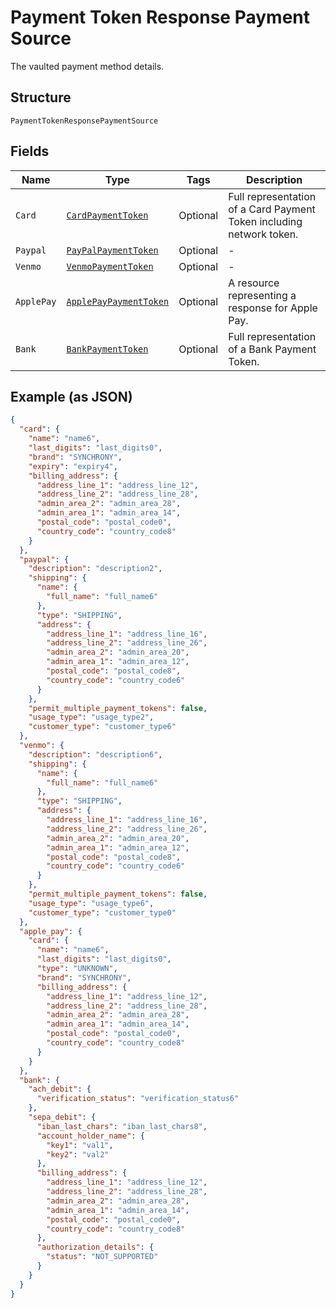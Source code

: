 
# Payment Token Response Payment Source

The vaulted payment method details.

## Structure

`PaymentTokenResponsePaymentSource`

## Fields

| Name | Type | Tags | Description |
|  --- | --- | --- | --- |
| `Card` | [`CardPaymentToken`](../../doc/models/card-payment-token.md) | Optional | Full representation of a Card Payment Token including network token. |
| `Paypal` | [`PayPalPaymentToken`](../../doc/models/pay-pal-payment-token.md) | Optional | - |
| `Venmo` | [`VenmoPaymentToken`](../../doc/models/venmo-payment-token.md) | Optional | - |
| `ApplePay` | [`ApplePayPaymentToken`](../../doc/models/apple-pay-payment-token.md) | Optional | A resource representing a response for Apple Pay. |
| `Bank` | [`BankPaymentToken`](../../doc/models/bank-payment-token.md) | Optional | Full representation of a Bank Payment Token. |

## Example (as JSON)

```json
{
  "card": {
    "name": "name6",
    "last_digits": "last_digits0",
    "brand": "SYNCHRONY",
    "expiry": "expiry4",
    "billing_address": {
      "address_line_1": "address_line_12",
      "address_line_2": "address_line_28",
      "admin_area_2": "admin_area_28",
      "admin_area_1": "admin_area_14",
      "postal_code": "postal_code0",
      "country_code": "country_code8"
    }
  },
  "paypal": {
    "description": "description2",
    "shipping": {
      "name": {
        "full_name": "full_name6"
      },
      "type": "SHIPPING",
      "address": {
        "address_line_1": "address_line_16",
        "address_line_2": "address_line_26",
        "admin_area_2": "admin_area_20",
        "admin_area_1": "admin_area_12",
        "postal_code": "postal_code8",
        "country_code": "country_code6"
      }
    },
    "permit_multiple_payment_tokens": false,
    "usage_type": "usage_type2",
    "customer_type": "customer_type6"
  },
  "venmo": {
    "description": "description6",
    "shipping": {
      "name": {
        "full_name": "full_name6"
      },
      "type": "SHIPPING",
      "address": {
        "address_line_1": "address_line_16",
        "address_line_2": "address_line_26",
        "admin_area_2": "admin_area_20",
        "admin_area_1": "admin_area_12",
        "postal_code": "postal_code8",
        "country_code": "country_code6"
      }
    },
    "permit_multiple_payment_tokens": false,
    "usage_type": "usage_type6",
    "customer_type": "customer_type0"
  },
  "apple_pay": {
    "card": {
      "name": "name6",
      "last_digits": "last_digits0",
      "type": "UNKNOWN",
      "brand": "SYNCHRONY",
      "billing_address": {
        "address_line_1": "address_line_12",
        "address_line_2": "address_line_28",
        "admin_area_2": "admin_area_28",
        "admin_area_1": "admin_area_14",
        "postal_code": "postal_code0",
        "country_code": "country_code8"
      }
    }
  },
  "bank": {
    "ach_debit": {
      "verification_status": "verification_status6"
    },
    "sepa_debit": {
      "iban_last_chars": "iban_last_chars8",
      "account_holder_name": {
        "key1": "val1",
        "key2": "val2"
      },
      "billing_address": {
        "address_line_1": "address_line_12",
        "address_line_2": "address_line_28",
        "admin_area_2": "admin_area_28",
        "admin_area_1": "admin_area_14",
        "postal_code": "postal_code0",
        "country_code": "country_code8"
      },
      "authorization_details": {
        "status": "NOT_SUPPORTED"
      }
    }
  }
}
```

